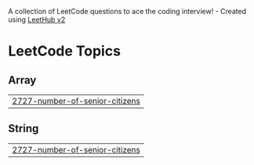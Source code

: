 A collection of LeetCode questions to ace the coding interview! - Created using [LeetHub v2](https://github.com/arunbhardwaj/LeetHub-2.0)
<!---LeetCode Topics Start-->
# LeetCode Topics
## Array
|  |
| ------- |
| [2727-number-of-senior-citizens](https://github.com/HydroPencil/LeetCodeAlgorithm/tree/master/2727-number-of-senior-citizens) |
## String
|  |
| ------- |
| [2727-number-of-senior-citizens](https://github.com/HydroPencil/LeetCodeAlgorithm/tree/master/2727-number-of-senior-citizens) |
<!---LeetCode Topics End-->